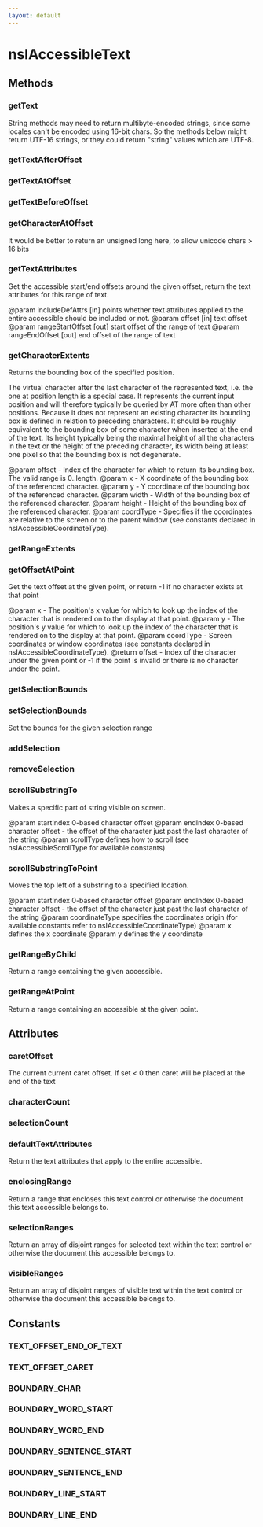 ```yaml
---
layout: default
---
```


# nsIAccessibleText #

## Methods ##

### getText ###

String methods may need to return multibyte-encoded strings,
since some locales can't be encoded using 16-bit chars.
So the methods below might return UTF-16 strings, or they could
return "string" values which are UTF-8.


### getTextAfterOffset ###

### getTextAtOffset ###

### getTextBeforeOffset ###

### getCharacterAtOffset ###

It would be better to return an unsigned long here,
to allow unicode chars > 16 bits


### getTextAttributes ###

Get the accessible start/end offsets around the given offset,
return the text attributes for this range of text.

@param  includeDefAttrs   [in] points whether text attributes applied to
                          the entire accessible should be included or not.
@param  offset            [in] text offset
@param  rangeStartOffset  [out] start offset of the range of text
@param  rangeEndOffset    [out] end offset of the range of text


### getCharacterExtents ###

Returns the bounding box of the specified position.

The virtual character after the last character of the represented text,
i.e. the one at position length is a special case. It represents the
current input position and will therefore typically be queried by AT more
often than other positions. Because it does not represent an existing
character its bounding box is defined in relation to preceding characters.
It should be roughly equivalent to the bounding box of some character when
inserted at the end of the text. Its height typically being the maximal
height of all the characters in the text or the height of the preceding
character, its width being at least one pixel so that the bounding box is
not degenerate.

@param offset - Index of the character for which to return its bounding
                 box. The valid range is 0..length.
@param x - X coordinate of the bounding box of the referenced character.
@param y - Y coordinate of the bounding box of the referenced character.
@param width - Width of the bounding box of the referenced character.
@param height - Height of the bounding box of the referenced character.
@param coordType - Specifies if the coordinates are relative to the screen
                   or to the parent window (see constants declared in
                   nsIAccessibleCoordinateType).


### getRangeExtents ###

### getOffsetAtPoint ###

Get the text offset at the given point, or return -1
if no character exists at that point

@param x - The position's x value for which to look up the index of the
           character that is rendered on to the display at that point.
@param y - The position's y value for which to look up the index of the
           character that is rendered on to the display at that point.
@param coordType - Screen coordinates or window coordinates (see constants
                   declared in nsIAccessibleCoordinateType).
@return offset - Index of the character under the given point or -1 if
                 the point is invalid or there is no character under
                 the point.


### getSelectionBounds ###

### setSelectionBounds ###

Set the bounds for the given selection range


### addSelection ###

### removeSelection ###

### scrollSubstringTo ###

Makes a specific part of string visible on screen.

@param startIndex  0-based character offset
@param endIndex    0-based character offset - the offset of the
                   character just past the last character of the
                   string
@param scrollType  defines how to scroll (see nsIAccessibleScrollType for
                   available constants)


### scrollSubstringToPoint ###

Moves the top left of a substring to a specified location.

@param startIndex      0-based character offset
@param endIndex        0-based character offset - the offset of the
                       character just past the last character of
                       the string
@param coordinateType  specifies the coordinates origin (for available
                       constants refer to nsIAccessibleCoordinateType)
@param x               defines the x coordinate
@param y               defines the y coordinate


### getRangeByChild ###

Return a range containing the given accessible.


### getRangeAtPoint ###

Return a range containing an accessible at the given point.


## Attributes ##

### caretOffset ###

The current current caret offset.
If set < 0 then caret will be placed  at the end of the text


### characterCount ###

### selectionCount ###

### defaultTextAttributes ###

Return the text attributes that apply to the entire accessible.


### enclosingRange ###

Return a range that encloses this text control or otherwise the document
this text accessible belongs to.


### selectionRanges ###

Return an array of disjoint ranges for selected text within the text control
or otherwise the document this accessible belongs to.


### visibleRanges ###

Return an array of disjoint ranges of visible text within the text control
or otherwise the document this accessible belongs to.


## Constants ##

### TEXT_OFFSET_END_OF_TEXT ###

### TEXT_OFFSET_CARET ###

### BOUNDARY_CHAR ###

### BOUNDARY_WORD_START ###

### BOUNDARY_WORD_END ###

### BOUNDARY_SENTENCE_START ###

### BOUNDARY_SENTENCE_END ###

### BOUNDARY_LINE_START ###

### BOUNDARY_LINE_END ###
